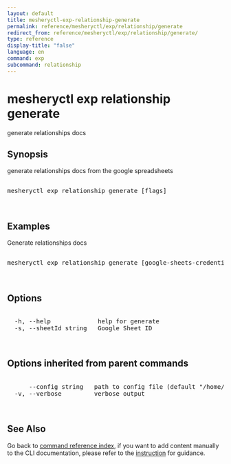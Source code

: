```yaml
---
layout: default
title: mesheryctl-exp-relationship-generate
permalink: reference/mesheryctl/exp/relationship/generate
redirect_from: reference/mesheryctl/exp/relationship/generate/
type: reference
display-title: "false"
language: en
command: exp
subcommand: relationship
---
```


# mesheryctl exp relationship generate

generate relationships docs

## Synopsis

generate relationships docs from the google spreadsheets
<pre class='codeblock-pre'>
<div class='codeblock'>
mesheryctl exp relationship generate [flags]

</div>
</pre> 

## Examples

Generate relationships docs
<pre class='codeblock-pre'>
<div class='codeblock'>
mesheryctl exp relationship generate [google-sheets-credential] --sheetId [sheet-id]

</div>
</pre> 

## Options

<pre class='codeblock-pre'>
<div class='codeblock'>
  -h, --help             help for generate
  -s, --sheetId string   Google Sheet ID

</div>
</pre>

## Options inherited from parent commands

<pre class='codeblock-pre'>
<div class='codeblock'>
      --config string   path to config file (default "/home/runner/.meshery/config.yaml")
  -v, --verbose         verbose output

</div>
</pre>

## See Also

Go back to [command reference index](/reference/mesheryctl/), if you want to add content manually to the CLI documentation, please refer to the [instruction](/project/contributing/contributing-cli#preserving-manually-added-documentation) for guidance.
